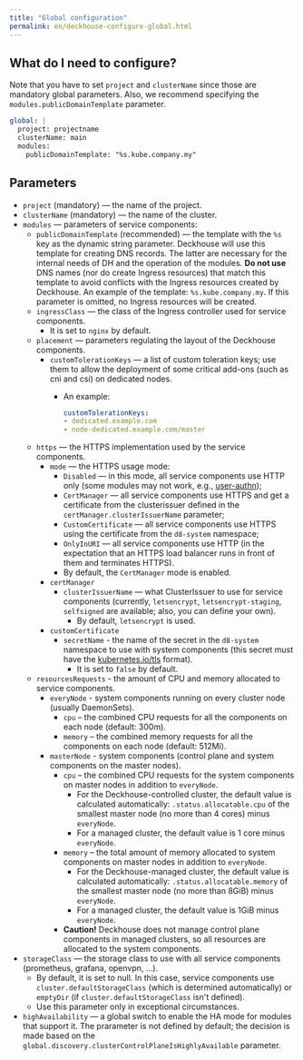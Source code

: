 ```yaml
---
title: "Global configuration"
permalink: en/deckhouse-configure-global.html
---
```


## What do I need to configure?

Note that you have to set `project` and `clusterName` since those are mandatory global parameters. Also, we recommend specifying the `modules.publicDomainTemplate` parameter.

```yaml
global: |
  project: projectname
  clusterName: main
  modules:
    publicDomainTemplate: "%s.kube.company.my"
```

## Parameters

* `project` (mandatory) — the name of the project.
* `clusterName` (mandatory) — the name of the cluster.
* `modules` — parameters of service components:
  * `publicDomainTemplate` (recommended) — the template with the `%s` key as the dynamic string parameter. Deckhouse will use this template for creating DNS records. The latter are necessary for the internal needs of DH and the operation of the modules. **Do not use** DNS names (nor do create Ingress resources) that match this template to avoid conflicts with the Ingress resources created by Deckhouse. An example of the template: `%s.kube.company.my`. If this parameter is omitted, no Ingress resources will be created.
  * `ingressClass` — the class of the Ingress controller used for service components.
    * It is set to `nginx`  by default.
  * `placement` — parameters regulating the layout of the Deckhouse components.
    * `customTolerationKeys` — a list of custom toleration keys; use them to allow the deployment of some critical add-ons (such as cni and csi) on dedicated nodes.
      * An example:

        ```yaml
        customTolerationKeys:
        - dedicated.example.com
        - node-dedicated.example.com/master
        ```
  * `https` — the HTTPS implementation used by the service components.
    * `mode` — the HTTPS usage mode:
      * `Disabled` — in this mode, all service components use HTTP only (some modules may not work, e.g., [user-authn](modules/150-user-authn/));
      * `CertManager` — all service components use HTTPS and get a certificate from the clusterissuer defined in the `certManager.clusterIssuerName` parameter;
      * `CustomCertificate` — all service components use HTTPS using the certificate from the `d8-system` namespace;
      * `OnlyInURI` — all service components use HTTP (in the expectation that an HTTPS load balancer runs in front of them and terminates HTTPS).
      * By default, the `CertManager` mode is enabled.
    * `certManager`
      * `clusterIssuerName` — what ClusterIssuer to use for service components (currently, `letsencrypt`, `letsencrypt-staging`, `selfsigned` are available; also, you can define your own).
        * By default, `letsencrypt` is used.
    * `customCertificate`
      * `secretName` - the name of the secret in the `d8-system` namespace to use with system components (this secret must have the [kubernetes.io/tls](https://kubernetes.github.io/ingress-nginx/user-guide/tls/#tls-secrets) format).
        * It is set to `false` by default.
  * `resourcesRequests` - the amount of CPU and memory allocated to service components.
    * `everyNode` - system components running on every cluster node (usually DaemonSets).
      * `cpu` – the combined CPU requests for all the components on each node (default: 300m).
      * `memory` – the combined memory requests for all the components on each node (default: 512Mi).
    * `masterNode` - system components (control plane and system components on the master nodes).
      * `cpu` – the combined CPU requests for the system components on master nodes in addition to `everyNode`.
        * For the Deckhouse-controlled cluster, the default value is calculated automatically: `.status.allocatable.cpu` of the smallest master node (no more than 4 cores) minus `everyNode`.
        * For a managed cluster, the default value is 1 core minus `everyNode`.
      * `memory` – the total amount of memory allocated to system components on master nodes in addition to `everyNode`.
        * For the Deckhouse-managed cluster, the default value is calculated automatically: `.status.allocatable.memory` of the smallest master node (no more than 8GiB) minus `everyNode`.
        * For a managed cluster, the default value is 1GiB minus `everyNode`.
      * **Caution!** Deckhouse does not manage control plane components in managed clusters, so all resources are allocated to the system components.
* `storageClass` —  the storage class to use with all service components (prometheus, grafana, openvpn, ...).
    * By default, it is set to null. In this case, service components use `cluster.defaultStorageClass` (which is determined automatically) or `emptyDir` (if `cluster.defaultStorageClass` isn't defined).
    * Use this parameter only in exceptional circumstances.
* `highAvailability` — a global switch to enable the HA mode for modules that support it. The prarameter is not defined by default; the decision is made based on the `global.discovery.clusterControlPlaneIsHighlyAvailable` parameter.